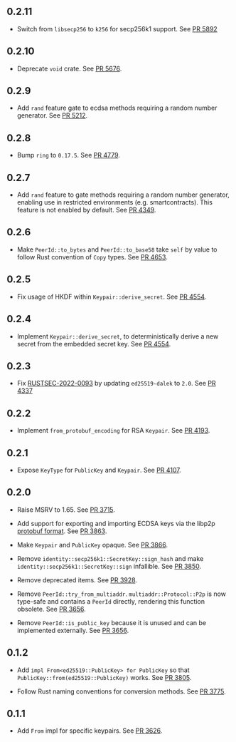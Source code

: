 ## 0.2.11

- Switch from `libsecp256` to `k256` for secp256k1 support.
  See [PR 5892](https://github.com/libp2p/rust-libp2p/pull/5892)

## 0.2.10

- Deprecate `void` crate.
  See [PR 5676](https://github.com/libp2p/rust-libp2p/pull/5676).

## 0.2.9

- Add `rand` feature gate to ecdsa methods requiring a random number generator.
  See [PR 5212](https://github.com/libp2p/rust-libp2p/pull/5212).

## 0.2.8

- Bump `ring` to `0.17.5`.
  See [PR 4779](https://github.com/libp2p/rust-libp2p/pull/4779).

## 0.2.7

- Add `rand` feature to gate methods requiring a random number generator, enabling use in restricted environments (e.g. smartcontracts).
  This feature is not enabled by default.
  See [PR 4349](https://github.com/libp2p/rust-libp2p/pull/4349).

## 0.2.6

- Make `PeerId::to_bytes` and `PeerId::to_base58` take `self` by value to follow Rust convention of `Copy` types.
  See [PR 4653](https://github.com/libp2p/rust-libp2p/pull/4653).

## 0.2.5

- Fix usage of HKDF within `Keypair::derive_secret`.
  See [PR 4554](https://github.com/libp2p/rust-libp2p/pull/4554).

## 0.2.4

- Implement `Keypair::derive_secret`, to deterministically derive a new secret from the embedded secret key.
  See [PR 4554].

[PR 4554]: https://github.com/libp2p/rust-libp2p/pull/4554

## 0.2.3

- Fix [RUSTSEC-2022-0093] by updating `ed25519-dalek` to `2.0`.
  See [PR 4337]

[RUSTSEC-2022-0093]: https://rustsec.org/advisories/RUSTSEC-2022-0093
[PR 4337]: https://github.com/libp2p/rust-libp2p/pull/4337

## 0.2.2

- Implement `from_protobuf_encoding` for RSA `Keypair`.
  See [PR 4193].

[PR 4193]: https://github.com/libp2p/rust-libp2p/pull/4193

## 0.2.1

- Expose `KeyType` for `PublicKey` and `Keypair`.
  See [PR 4107].

[PR 4107]: https://github.com/libp2p/rust-libp2p/pull/4107

## 0.2.0

- Raise MSRV to 1.65.
  See [PR 3715].
- Add support for exporting and importing ECDSA keys via the libp2p [protobuf format].
  See [PR 3863].

- Make `Keypair` and `PublicKey` opaque.
  See [PR 3866].

- Remove `identity::secp256k1::SecretKey::sign_hash` and make `identity::secp256k1::SecretKey::sign` infallible.
  See [PR 3850].

- Remove deprecated items. See [PR 3928].

- Remove `PeerId::try_from_multiaddr`.
  `multiaddr::Protocol::P2p` is now type-safe and contains a `PeerId` directly, rendering this function obsolete.
  See [PR 3656].

- Remove `PeerId::is_public_key` because it is unused and can be implemented externally.
  See [PR 3656].

[PR 3656]: https://github.com/libp2p/rust-libp2p/pull/3656
[PR 3850]: https://github.com/libp2p/rust-libp2p/pull/3850
[PR 3715]: https://github.com/libp2p/rust-libp2p/pull/3715
[PR 3863]: https://github.com/libp2p/rust-libp2p/pull/3863
[PR 3866]: https://github.com/libp2p/rust-libp2p/pull/3866
[PR 3928]: https://github.com/libp2p/rust-libp2p/pull/3928
[protobuf format]: https://github.com/libp2p/specs/blob/master/peer-ids/peer-ids.md#keys

## 0.1.2

- Add `impl From<ed25519::PublicKey> for PublicKey` so that `PublicKey::from(ed25519::PublicKey)` works.
  See [PR 3805].

[PR 3805]: https://github.com/libp2p/rust-libp2p/pull/3805

- Follow Rust naming conventions for conversion methods.
  See [PR 3775].

[PR 3775]: https://github.com/libp2p/rust-libp2p/pull/3775

## 0.1.1

- Add `From` impl for specific keypairs.
  See [PR 3626].

[PR 3626]: https://github.com/libp2p/rust-libp2p/pull/3626
